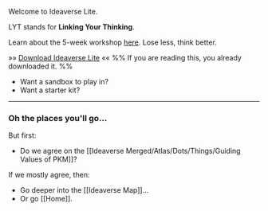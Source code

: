 Welcome to Ideaverse Lite.

LYT stands for **Linking Your Thinking**.

Learn about the 5-week workshop [here](https://www.linkingyourthinking.com/waitlist). Lose less, think better.

»» [Download Ideaverse Lite](https://www.linkingyourthinking.com/myideaverse/start) ««
%% If you are reading this, you already downloaded it. %%

- Want a sandbox to play in?
- Want a starter kit?

---

### Oh the places you'll go...

But first:

- Do we agree on the [[Ideaverse Merged/Atlas/Dots/Things/Guiding Values of PKM]]?

If we mostly agree, then:

- Go deeper into the [[Ideaverse Map]]...
- Or go [[Home]].

